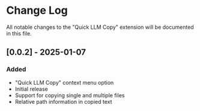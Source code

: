 # Change Log

All notable changes to the "Quick LLM Copy" extension will be documented in this file.

## [0.0.2] - 2025-01-07

### Added
- "Quick LLM Copy" context menu option
- Initial release
- Support for copying single and multiple files
- Relative path information in copied text 